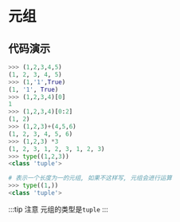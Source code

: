 # 元组

## 代码演示

```python
>>> (1,2,3,4,5)
(1, 2, 3, 4, 5)
>>> (1,'1',True)
(1, '1', True)
>>> (1,2,3,4)[0]
1
>>> (1,2,3,4)[0:2]
(1, 2)
>>> (1,2,3)+(4,5,6)
(1, 2, 3, 4, 5, 6)
>>> (1,2,3) *3
(1, 2, 3, 1, 2, 3, 1, 2, 3)
>>> type((1,2,3))
<class 'tuple'>

# 表示一个长度为一的元组, 如果不这样写, 元组会进行运算
>>> type((1,))
<class 'tuple'>
```

:::tip 注意
元组的类型是`tuple`
:::
